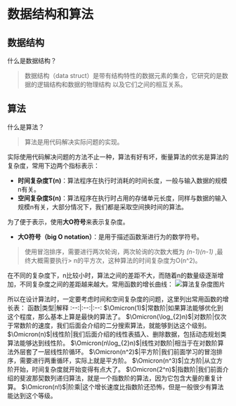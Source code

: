 # 数据结构和算法

## 数据结构

什么是数据结构？
> 数据结构（data struct）是带有结构特性的数据元素的集合，它研究的是数据的逻辑结构和数据的物理结构
> 以及它们之间的相互关系。

## 算法

什么是算法？
> 算法是用代码解决实际问题的实现。

实际使用代码解决问题的方法不止一种，算法有好有坏，衡量算法的优劣是算法的复杂度，常用下边两个指标表示：  

+ **时间复杂度T(n)**：算法程序在执行时消耗的时间长度，一般与输入数据的规模n有关。
+ **空间复杂度S(n)**：算法程序在执行时占用的存储单元长度，同样与数据的输入规模n有关，大部分情况下，我们都是采取空间换时间的算法。  

为了便于表示，使用**大O符号**来表示复杂度。

+ **大O符号（big O notation）**：是用于描述函数渐进行为的数学符号。

> 使用冒泡排序，需要进行两次轮询，两次轮询的次数大概为 *(n-1)(n-1)* ,最终大概需要执行> n的平方次，这种算法的时间复杂度为O(n^2)。

在不同的复杂度下，n比较小时，算法之间的差距不大，而随着n的数量级逐渐增加，不同复杂度之间的差距越来越大。常用函数的增长曲线：
![算法复杂度图片](https://www.yuque.com/api/filetransfer/images?url=https%3A%2F%2Fs2.loli.net%2F2022%2F07%2F09%2FTr6jI5uPzy2NeDd.png&sign=528ff02914c2fa46f992bf5af210617b80a2f26b1d799e287c2b3c530caa05c2)  

所以在设计算法时，一定要考虑时间和空间复杂度的问题，这里列出常用函数的增长表：
函数|类型|解释
:--:|:--:|:--:
$\Omicron(1)$|常数阶|如果算法能够优化到这个程度，那么基本上算是最快的算法了。
$\Omicron(\log_{2}n)$|对数阶|仅次于常数阶的速度，我们后面会介绍的二分搜索算法，就能够到达这个级别。
$\Omicron(n)$|线性阶|我们后面介绍的线性表插入、删除数据，包括动态规划类算法能够达到线性阶。
$\Omicron(n\log_{2}n)$|线性对数阶|相当于在对数阶算法外层套了一层线性阶循环。
$\Omicron(n^2)$|平方阶|我们前面学习的冒泡排序，需要进行两重循环，实际上就是平方阶。
$\Omicron(n^3)$|立方阶|从立方阶开始，时间复杂度就开始变得有点大了。
$\Omicron(2^n)$|指数阶|我们前面介绍的斐波那契数列递归算法，就是一个指数阶的算法，因为它包含大量的重复计算。
$\Omicron(n!)$|阶乘|这个增长速度比指数阶还恐怖，但是一般很少有算法能达到这个等级。
